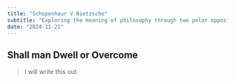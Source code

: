 ```yaml
---
title: "Schopenhaur V Nietzsche"
subtitle: "Exploring the meaning of philosophy through two polar opposites of the field. One who dwells and one who overcomes "
date: "2024-11-21"
---
```


## Shall man Dwell or Overcome

> I will write this out
